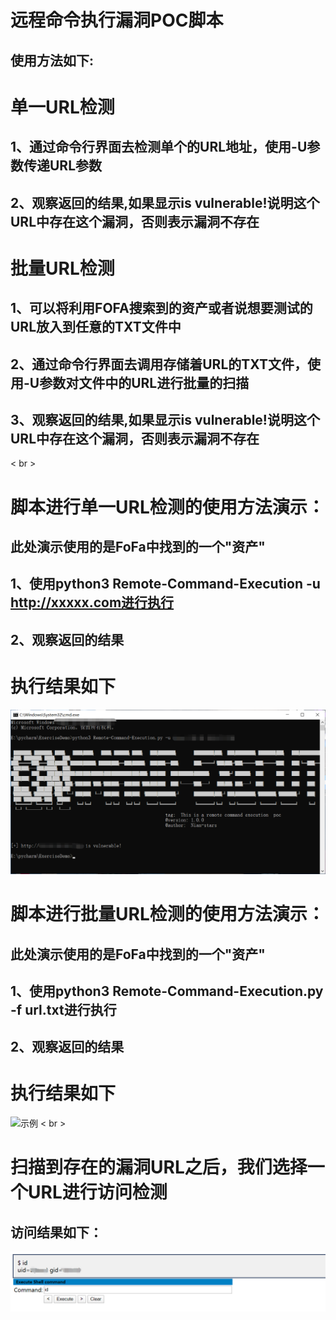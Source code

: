 # 远程命令执行漏洞POC脚本
## 使用方法如下:
# 单一URL检测
## 1、通过命令行界面去检测单个的URL地址，使用-U参数传递URL参数
## 2、观察返回的结果,如果显示is vulnerable!说明这个URL中存在这个漏洞，否则表示漏洞不存在
# 批量URL检测
## 1、可以将利用FOFA搜索到的资产或者说想要测试的URL放入到任意的TXT文件中
## 2、通过命令行界面去调用存储着URL的TXT文件，使用-U参数对文件中的URL进行批量的扫描
## 3、观察返回的结果,如果显示is vulnerable!说明这个URL中存在这个漏洞，否则表示漏洞不存在
< br >
# 脚本进行单一URL检测的使用方法演示：
## 此处演示使用的是FoFa中找到的一个"资产"
## 1、使用python3 Remote-Command-Execution -u http://xxxxx.com进行执行
## 2、观察返回的结果
# 执行结果如下
![示例](https://github.com/Nian-Stars/Remote-Command-Execution/blob/main/res-one.jpg)
# 脚本进行批量URL检测的使用方法演示：
## 此处演示使用的是FoFa中找到的一个"资产"
## 1、使用python3 Remote-Command-Execution.py -f url.txt进行执行
## 2、观察返回的结果
# 执行结果如下
![示例](https://github.com/Nian-Stars/Remote-Command-Execution/blob/main/res-some.jpg)
< br >
# 扫描到存在的漏洞URL之后，我们选择一个URL进行访问检测
## 访问结果如下：
![示例](https://github.com/Nian-Stars/Remote-Command-Execution/blob/main/burp.jpg)
